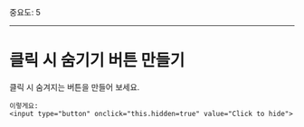 중요도: 5

---

# 클릭 시 숨기기 버튼 만들기

클릭 시 숨겨지는 버튼을 만들어 보세요.

```online
이렇게요:
<input type="button" onclick="this.hidden=true" value="Click to hide">
```
